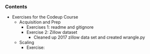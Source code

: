 ### Contents
* Exercises for the Codeup Course
    * Acquisition and Prep
        * Exercises 1: readme and gitignore
        * Exercise 2: Zillow dataset
            * Cleaned up 2017 zillow data set and created wrangle.py
    * Scaling
        * Exercise: 